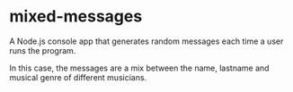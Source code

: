 # mixed-messages
 A Node.js console app that generates random messages each time a user runs the program.

 In this case, the messages are a mix between the name, lastname and musical genre of different musicians.
